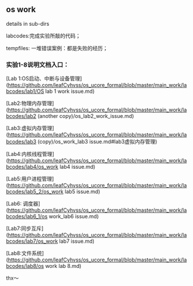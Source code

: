 ## os work 

details in sub-dirs 

labcodes:完成实验所敲的代码；

tempfiles: 一堆错误案例：都是失败的经历；

### 实验1-8说明文档入口：

[Lab 1:OS启动、中断与设备管理](https://github.com/leafCyhvss/os_ucore_formal/blob/master/main_work/labcodes/lab1/OS lab 1 work issue.md)

[Lab2:物理内存管理](https://github.com/leafCyhvss/os_ucore_formal/blob/master/main_work/labcodes/lab2 (another copy)/os_lab2_work_issue.md)

[Lab3:虚拟内存管理](https://github.com/leafCyhvss/os_ucore_formal/blob/master/main_work/labcodes/lab3 (copy)/os_work_lab3 issue.md#lab3虚拟内存管理)

[Lab4:内核线程管理](https://github.com/leafCyhvss/os_ucore_formal/blob/master/main_work/labcodes/lab4/os_work lab4 issue.md)

[Lab5:用户进程管理](https://github.com/leafCyhvss/os_ucore_formal/blob/master/main_work/labcodes/lab5_2/os_work lab5 issue.md)

[Lab6: 调度器](https://github.com/leafCyhvss/os_ucore_formal/blob/master/main_work/labcodes/lab6_1/os work_lab6 issue.md)

[Lab7:同步互斥](https://github.com/leafCyhvss/os_ucore_formal/blob/master/main_work/labcodes/lab7/os_work lab7 issue.md)

[Lab8:文件系统](https://github.com/leafCyhvss/os_ucore_formal/blob/master/main_work/labcodes/lab8/os work lab 8.md)

thx～